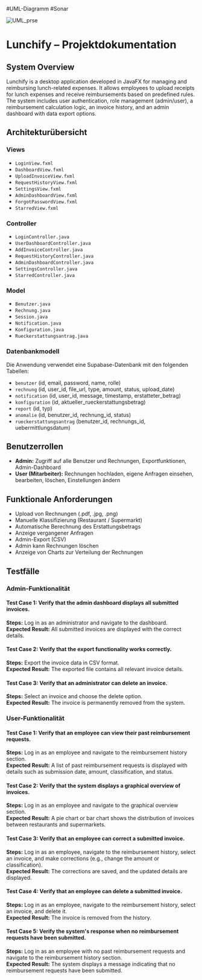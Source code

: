 #UML-Diagramm
#Sonar


![UML_prse](https://github.com/user-attachments/assets/368fc4b0-d02f-4a65-980c-f76ed93e2c02)



# Lunchify – Projektdokumentation

## System Overview

Lunchify is a desktop application developed in JavaFX for managing and reimbursing lunch-related expenses. It allows employees to upload receipts for lunch expenses and receive reimbursements based on predefined rules. The system includes user authentication, role management (admin/user), a reimbursement calculation logic, an invoice history, and an admin dashboard with data export options.

## Architekturübersicht

### Views

- `LoginView.fxml`
- `DashboardView.fxml`
- `UploadInvoiceView.fxml`
- `RequestHistoryView.fxml`
- `SettingsView.fxml`
- `AdminDashboardView.fxml`
- `ForgotPasswordView.fxml`
- `StarredView.fxml`

### Controller

- `LoginController.java`
- `UserDashboardController.java`
- `AddInvoiceController.java`
- `RequestHistoryController.java`
- `AdminDashboardController.java`
- `SettingsController.java`
- `StarredController.java`

### Model

- `Benutzer.java`
- `Rechnung.java`
- `Session.java`
- `Notification.java`
- `Konfiguration.java`
- `Rueckerstattungsantrag.java`

### Datenbankmodell

Die Anwendung verwendet eine Supabase-Datenbank mit den folgenden Tabellen:

- `benutzer` (id, email, password, name, rolle)
- `rechnung` (id, user_id, file_url, type, amount, status, upload_date)
- `notification` (id, user_id, message, timestamp, erstatteter_betrag)
- `konfiguration` (id, aktueller_rueckerstattungsbetrag)
- `report` (id, typ)
- `anomalie` (id, benutzer_id, rechnung_id, status)
- `rueckerstattungsantrag` (benutzer_id, rechnungs_id, uebermittlungsdatum)

## Benutzerrollen

- **Admin:** Zugriff auf alle Benutzer und Rechnungen, Exportfunktionen, Admin-Dashboard
- **User (Mitarbeiter):** Rechnungen hochladen, eigene Anfragen einsehen, bearbeiten, löschen, Einstellungen ändern

## Funktionale Anforderungen

- Upload von Rechnungen (.pdf, .jpg, .png)
- Manuelle Klassifizierung (Restaurant / Supermarkt)
- Automatische Berechnung des Erstattungsbetrags
- Anzeige vergangener Anfragen
- Admin-Export (CSV)
- Admin kann Rechnungen löschen
- Anzeige von Charts zur Verteilung der Rechnungen

## Testfälle

### Admin-Funktionalität

#### Test Case 1: Verify that the admin dashboard displays all submitted invoices.
**Steps:** Log in as an administrator and navigate to the dashboard.  
**Expected Result:** All submitted invoices are displayed with the correct details.

#### Test Case 2: Verify that the export functionality works correctly.
**Steps:** Export the invoice data in CSV format.  
**Expected Result:** The exported file contains all relevant invoice details.

#### Test Case 3: Verify that an administrator can delete an invoice.
**Steps:** Select an invoice and choose the delete option.  
**Expected Result:** The invoice is permanently removed from the system.

### User-Funktionalität

#### Test Case 1: Verify that an employee can view their past reimbursement requests.
**Steps:** Log in as an employee and navigate to the reimbursement history section.  
**Expected Result:** A list of past reimbursement requests is displayed with details such as submission date, amount, classification, and status.

#### Test Case 2: Verify that the system displays a graphical overview of invoices.
**Steps:** Log in as an employee and navigate to the graphical overview section.  
**Expected Result:** A pie chart or bar chart shows the distribution of invoices between restaurants and supermarkets.

#### Test Case 3: Verify that an employee can correct a submitted invoice.
**Steps:** Log in as an employee, navigate to the reimbursement history, select an invoice, and make corrections (e.g., change the amount or classification).  
**Expected Result:** The corrections are saved, and the updated details are displayed.

#### Test Case 4: Verify that an employee can delete a submitted invoice.
**Steps:** Log in as an employee, navigate to the reimbursement history, select an invoice, and delete it.  
**Expected Result:** The invoice is removed from the history.

#### Test Case 5: Verify the system's response when no reimbursement requests have been submitted.
**Steps:** Log in as an employee with no past reimbursement requests and navigate to the reimbursement history section.  
**Expected Result:** The system displays a message indicating that no reimbursement requests have been submitted.
